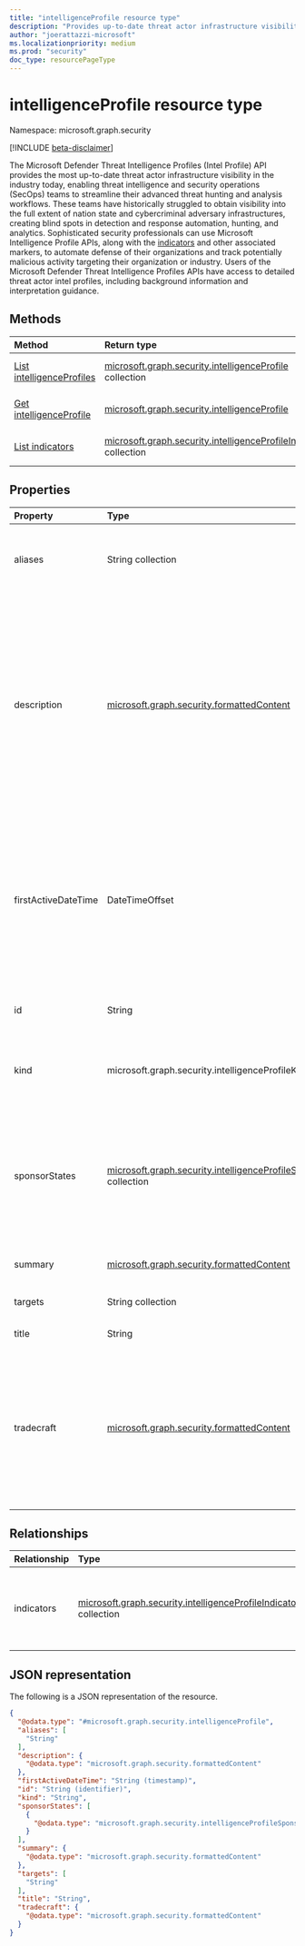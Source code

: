```yaml
---
title: "intelligenceProfile resource type"
description: "Provides up-to-date threat actor infrastructure visibility."
author: "joerattazzi-microsoft"
ms.localizationpriority: medium
ms.prod: "security"
doc_type: resourcePageType
---
```


# intelligenceProfile resource type

Namespace: microsoft.graph.security

[!INCLUDE [beta-disclaimer](../../includes/beta-disclaimer.md)]

The Microsoft Defender Threat Intelligence Profiles (Intel Profile) API provides the most up-to-date threat actor infrastructure visibility in the industry today, enabling threat intelligence and security operations (SecOps) teams to streamline their advanced threat hunting and analysis workflows. These teams have historically struggled to obtain visibility into the full extent of nation state and cybercriminal adversary infrastructures, creating blind spots in detection and response automation, hunting, and analytics. Sophisticated security professionals can use Microsoft Intelligence Profile APIs, along with the [indicators](../resources/security-intelligenceprofileindicator.md) and other associated markers, to automate defense of their organizations and track potentially malicious activity targeting their organization or industry. Users of the Microsoft Defender Threat Intelligence Profiles APIs have access to detailed threat actor intel profiles, including background information and interpretation guidance.

## Methods

|Method|Return type|Description|
|:---|:---|:---|
|[List intelligenceProfiles](../api/security-intelligenceprofile-list.md)|[microsoft.graph.security.intelligenceProfile](../resources/security-intelligenceprofile.md) collection|Get a list of the [microsoft.graph.security.intelligenceProfile](../resources/security-intelligenceprofile.md) objects and their properties.|
|[Get intelligenceProfile](../api/security-intelligenceprofile-get.md)|[microsoft.graph.security.intelligenceProfile](../resources/security-intelligenceprofile.md)|Read the properties and relationships of a [microsoft.graph.security.intelligenceProfile](../resources/security-intelligenceprofile.md) object.|
|[List indicators](../api/security-intelligenceprofile-list-indicators.md)|[microsoft.graph.security.intelligenceProfileIndicator](../resources/security-intelligenceprofileindicator.md) collection|Get the **intelligenceProfileIndicator** resources from the **indicators** navigation property.|

## Properties

|Property|Type|Description|
|:---|:---|:---|
|aliases|String collection|A list of commonly-known aliases for the threat intelligence included in the **intelligenceProfile**.|
|description|[microsoft.graph.security.formattedContent](../resources/security-formattedcontent.md)|A synopsis of the threat actor. This property places the threat actor in wider context, tracing its discovery, history, significant campaigns, targeting, techniques of note, affiliations with governments, law enforcement countermeasures, and any areas of dispute among the security community regarding attribution.|
|firstActiveDateTime|DateTimeOffset|The date and time when this **intelligenceProfile** was first active.  The Timestamp type represents date and time information using ISO 8601 format and is always in UTC time. For example, midnight UTC on Jan 1, 2014 is `2014-01-01T00:00:00Z`.|
|id|String|The system generated ID for this **intelligenceProfile**.|
|kind|microsoft.graph.security.intelligenceProfileKind|A categorization of the type of this **intelligenceProfile**. The possible values are: `actor`, `tool`, `unknownFutureValue`.|
|sponsorStates|[microsoft.graph.security.intelligenceProfileSponsorState](../resources/security-intelligenceprofilesponsorstate.md) collection|Known states (such as a country or government) who have sponsored threat actors associated with this **intelligenceProfile**. This is also known as the country/region of origin for the given actor or threat.|
|summary|[microsoft.graph.security.formattedContent](../resources/security-formattedcontent.md)|A short summary of this **intelligenceProfile**.|
|targets|String collection|Known targets related to this **intelligenceProfile**.|
|title|String|The title of this **intelligenceProfile**.|
|tradecraft|[microsoft.graph.security.formattedContent](../resources/security-formattedcontent.md)|Formatted information featuring a description of the distinctive tactics, techniques, and procedures (TTP) of the group, followed by a list of all known custom, commodity, and publicly available implants used by the group.|

## Relationships

|Relationship|Type|Description|
|:---|:---|:---|
|indicators|[microsoft.graph.security.intelligenceProfileIndicator](../resources/security-intelligenceprofileindicator.md) collection|Includes an assemblage of high-fidelity network indicators of compromise.|

## JSON representation

The following is a JSON representation of the resource.
<!-- {
  "blockType": "resource",
  "keyProperty": "id",
  "@odata.type": "microsoft.graph.security.intelligenceProfile",
  "openType": false
}
-->
``` json
{
  "@odata.type": "#microsoft.graph.security.intelligenceProfile",
  "aliases": [
    "String"
  ],
  "description": {
    "@odata.type": "microsoft.graph.security.formattedContent"
  },
  "firstActiveDateTime": "String (timestamp)",
  "id": "String (identifier)",
  "kind": "String",
  "sponsorStates": [
    {
      "@odata.type": "microsoft.graph.security.intelligenceProfileSponsorState"
    }
  ],
  "summary": {
    "@odata.type": "microsoft.graph.security.formattedContent"
  },
  "targets": [
    "String"
  ],
  "title": "String",
  "tradecraft": {
    "@odata.type": "microsoft.graph.security.formattedContent"
  }
}
```
